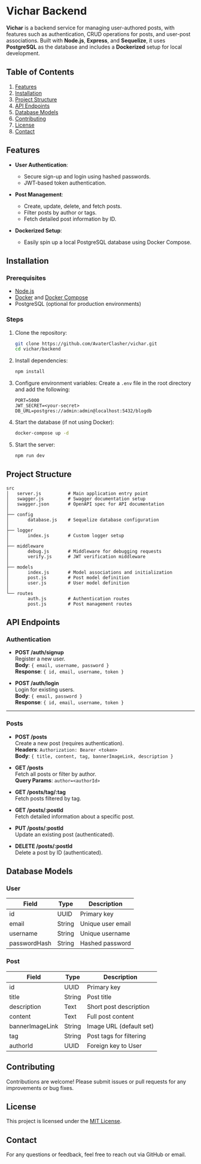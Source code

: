 # Vichar Backend

**Vichar** is a backend service for managing user-authored posts, with features such as authentication, CRUD operations for posts, and user-post associations. Built with **Node.js**, **Express**, and **Sequelize**, it uses **PostgreSQL** as the database and includes a **Dockerized** setup for local development.

## Table of Contents

1. [Features](#features)
2. [Installation](#installation)
3. [Project Structure](#project-structure)
4. [API Endpoints](#api-endpoints)
5. [Database Models](#database-models)
6. [Contributing](#contributing)
7. [License](#license)
8. [Contact](#contact)

## Features

- **User Authentication**:
  - Secure sign-up and login using hashed passwords.
  - JWT-based token authentication.

- **Post Management**:
  - Create, update, delete, and fetch posts.
  - Filter posts by author or tags.
  - Fetch detailed post information by ID.

- **Dockerized Setup**:
  - Easily spin up a local PostgreSQL database using Docker Compose.

## Installation

### Prerequisites

- [Node.js](https://nodejs.org/)
- [Docker](https://www.docker.com/) and [Docker Compose](https://docs.docker.com/compose/)
- PostgreSQL (optional for production environments)

### Steps

1. Clone the repository:

   ```bash
   git clone https://github.com/AvaterClasher/vichar.git
   cd vichar/backend
   ```

2. Install dependencies:

   ```bash
   npm install
   ```

3. Configure environment variables:
   Create a `.env` file in the root directory and add the following:

   ```env
   PORT=5000
   JWT_SECRET=<your-secret>
   DB_URL=postgres://admin:admin@localhost:5432/blogdb
   ```

4. Start the database (if not using Docker):

   ```bash
   docker-compose up -d
   ```

5. Start the server:

   ```bash
   npm run dev
   ```

## Project Structure

```
src
│   server.js          # Main application entry point
│   swagger.js         # Swagger documentation setup
│   swagger.json       # OpenAPI spec for API documentation
│
├── config
│       database.js    # Sequelize database configuration
│
├── logger
│       index.js       # Custom logger setup
│
├── middleware
│       debug.js       # Middleware for debugging requests
│       verify.js      # JWT verification middleware
│
├── models
│       index.js       # Model associations and initialization
│       post.js        # Post model definition
│       user.js        # User model definition
│
└── routes
        auth.js        # Authentication routes
        post.js        # Post management routes
```

## API Endpoints

### **Authentication**

- **POST /auth/signup**  
  Register a new user.  
  **Body**: `{ email, username, password }`  
  **Response**: `{ id, email, username, token }`

- **POST /auth/login**  
  Login for existing users.  
  **Body**: `{ email, password }`  
  **Response**: `{ id, email, username, token }`

---

### **Posts**

- **POST /posts**  
  Create a new post (requires authentication).  
  **Headers**: `Authorization: Bearer <token>`  
  **Body**: `{ title, content, tag, bannerImageLink, description }`

- **GET /posts**  
  Fetch all posts or filter by author.  
  **Query Params**: `author=<authorId>`  

- **GET /posts/tag/:tag**  
  Fetch posts filtered by tag.  

- **GET /posts/:postId**  
  Fetch detailed information about a specific post.  

- **PUT /posts/:postId**  
  Update an existing post (authenticated).  

- **DELETE /posts/:postId**  
  Delete a post by ID (authenticated).

## Database Models

### User

| Field         | Type    | Description                |
|---------------|---------|----------------------------|
| id            | UUID    | Primary key               |
| email         | String  | Unique user email         |
| username      | String  | Unique username           |
| passwordHash  | String  | Hashed password           |

### Post

| Field            | Type    | Description                |
|------------------|---------|----------------------------|
| id               | UUID    | Primary key               |
| title            | String  | Post title                |
| description      | Text    | Short post description    |
| content          | Text    | Full post content         |
| bannerImageLink  | String  | Image URL (default set)   |
| tag              | String  | Post tags for filtering   |
| authorId         | UUID    | Foreign key to User       |

## Contributing

Contributions are welcome! Please submit issues or pull requests for any improvements or bug fixes.

## License

This project is licensed under the [MIT License](LICENSE).

## Contact

For any questions or feedback, feel free to reach out via GitHub or email.